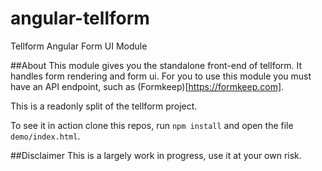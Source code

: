 # angular-tellform
Tellform Angular Form UI Module

##About
This module gives you the standalone front-end of tellform. It handles form rendering and form ui. For you to use this module you must have an API endpoint, such as (Formkeep)[https://formkeep.com].

This is a readonly split of the tellform project.

To see it in action clone this repos, run `npm install` and open the file `demo/index.html`.

##Disclaimer
This is a largely work in progress, use it at your own risk.
